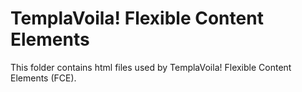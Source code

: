 TemplaVoila! Flexible Content Elements
======================================

This folder contains html files used by TemplaVoila! Flexible Content Elements (FCE).
